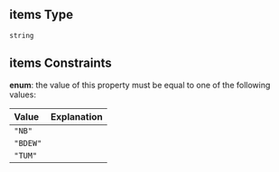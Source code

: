 ## items Type

`string`

## items Constraints

**enum**: the value of this property must be equal to one of the following values:

| Value    | Explanation |
| :------- | :---------- |
| `"NB"`   |             |
| `"BDEW"` |             |
| `"TUM"`  |             |
